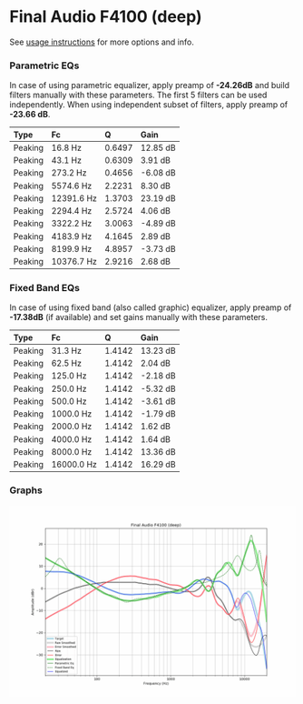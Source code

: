 # Final Audio F4100 (deep)
See [usage instructions](https://github.com/jaakkopasanen/AutoEq#usage) for more options and info.

### Parametric EQs
In case of using parametric equalizer, apply preamp of **-24.26dB** and build filters manually
with these parameters. The first 5 filters can be used independently.
When using independent subset of filters, apply preamp of **-23.66 dB**.

| Type    | Fc         |      Q | Gain     |
|:--------|:-----------|:-------|:---------|
| Peaking | 16.8 Hz    | 0.6497 | 12.85 dB |
| Peaking | 43.1 Hz    | 0.6309 | 3.91 dB  |
| Peaking | 273.2 Hz   | 0.4656 | -6.08 dB |
| Peaking | 5574.6 Hz  | 2.2231 | 8.30 dB  |
| Peaking | 12391.6 Hz | 1.3703 | 23.19 dB |
| Peaking | 2294.4 Hz  | 2.5724 | 4.06 dB  |
| Peaking | 3322.2 Hz  | 3.0063 | -4.89 dB |
| Peaking | 4183.9 Hz  | 4.1645 | 2.89 dB  |
| Peaking | 8199.9 Hz  | 4.8957 | -3.73 dB |
| Peaking | 10376.7 Hz | 2.9216 | 2.68 dB  |

### Fixed Band EQs
In case of using fixed band (also called graphic) equalizer, apply preamp of **-17.38dB**
(if available) and set gains manually with these parameters.

| Type    | Fc         |      Q | Gain     |
|:--------|:-----------|:-------|:---------|
| Peaking | 31.3 Hz    | 1.4142 | 13.23 dB |
| Peaking | 62.5 Hz    | 1.4142 | 2.04 dB  |
| Peaking | 125.0 Hz   | 1.4142 | -2.18 dB |
| Peaking | 250.0 Hz   | 1.4142 | -5.32 dB |
| Peaking | 500.0 Hz   | 1.4142 | -3.61 dB |
| Peaking | 1000.0 Hz  | 1.4142 | -1.79 dB |
| Peaking | 2000.0 Hz  | 1.4142 | 1.62 dB  |
| Peaking | 4000.0 Hz  | 1.4142 | 1.64 dB  |
| Peaking | 8000.0 Hz  | 1.4142 | 13.36 dB |
| Peaking | 16000.0 Hz | 1.4142 | 16.29 dB |

### Graphs
![](./Final%20Audio%20F4100%20(deep).png)